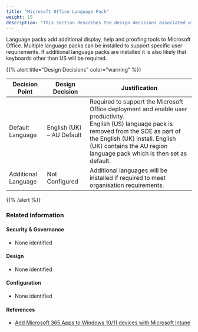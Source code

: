 ```yaml
---
title: "Microsoft Office Language Pack"
weight: 15
description: "This section describes the design decisions associated with the Microsoft Office Language Pack."
---
```


Language packs add additional display, help and proofing tools to Microsoft Office. Multiple language packs can be installed to support specific user requirements. If additional language packs are installed it is also likely that keyboards other than US will be required.

{{% alert title="Design Decisions" color="warning" %}}

| Decision Point      | Design Decision           | Justification                                                                                                                                                                                                                                               |
|---------------------|---------------------------|-------------------------------------------------------------------------------------------------------------------------------------------------------------------------------------------------------------------------------------------------------------|
| Default Language    | English (UK) – AU Default | Required to support the Microsoft Office deployment and enable user productivity.<br>English (US) language pack is removed from the SOE as part of the English (UK) install. English (UK) contains the AU region language pack which is then set as default. |
| Additional Language | Not Configured            | Additional languages will be installed if required to meet organisation requirements.                                                                                                                                                                       |

{{% /alert %}}

### Related information

#### Security & Governance

* None identified

#### Design

* None identified

#### Configuration

* None identified

#### References

* [Add Microsoft 365 Apps to Windows 10/11 devices with Microsoft Intune](https://learn.microsoft.com/mem/intune/apps/apps-add-office365)